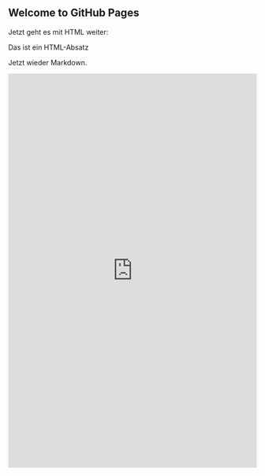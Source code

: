 ## Welcome to GitHub Pages

Jetzt geht es mit HTML weiter:

<p>Das ist ein HTML-Absatz</p>

Jetzt wieder Markdown.

<iframe src="http://blog.frank-faulstich.de/static/Cerchov1.html" width="100%" height="800px" frameborder="0"></iframe>
